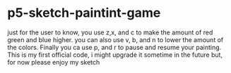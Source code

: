 # p5-sketch-paintint-game
just for the user to know, you use z,x, and c to make the amount of red green and blue higher. you can also use v, b, and n to lower the amount of the colors. Finally you ca use p, and r to pause and resume your painting. This is my first official code, i might upgrade it sometime in the future but, for now please enjoy my sketch
